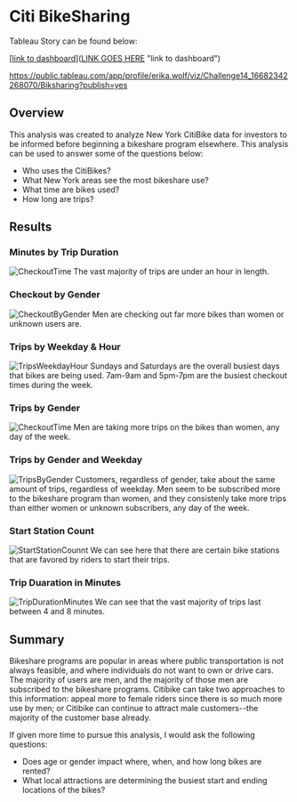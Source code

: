 # Citi BikeSharing

Tableau Story can be found below:

[[link to dashboard](https://public.tableau.com/app/profile/erika.wolf/viz/Challenge14_16682342268070/Biksharing?publish=yes
)]([LINK GOES HERE](https://public.tableau.com/app/profile/erika.wolf/viz/Challenge14_16682342268070/Biksharing?publish=yes
) "link to dashboard")

https://public.tableau.com/app/profile/erika.wolf/viz/Challenge14_16682342268070/Biksharing?publish=yes

## Overview
This analysis was created to analyze New York CitiBike data for investors to be informed before beginning a bikeshare program elsewhere. This analysis can be used to answer some of the questions below:
  - Who uses the CitiBikes?
  - What New York areas see the most bikeshare use?
  - What time are bikes used?
  - How long are trips?

## Results
### Minutes by Trip Duration
![CheckoutTime](CheckoutTime.png)
The vast majority of trips are under an hour in length. 

### Checkout by Gender
![CheckoutByGender](CheckoutByGender.png)
Men are checking out far more bikes than women or unknown users are. 

### Trips by Weekday & Hour
![TripsWeekdayHour](TripsWeekdayHour.png)
Sundays and Saturdays are the overall busiest days that bikes are being used. 7am-9am and 5pm-7pm are the busiest checkout times during the week. 

### Trips by Gender
![CheckoutTime](CheckoutTime.png)
Men are taking more trips on the bikes than women, any day of the week. 

### Trips by Gender and Weekday
![TripsByGender](TripsByGender.png)
Customers, regardless of gender, take about the same amount of trips, regardless of weekday. Men seem to be subscribed more to the bikeshare program than women, and they consistenly take more trips than either women or unknown subscribers, any day of the week. 

### Start Station Count
![StartStationCounnt](StartStationCount.png)
We can see here that there are certain bike stations that are favored by riders to start their trips. 

### Trip Duaration in Minutes
![TripDurationMinutes](TripDurationMinutes.png)
We can see that the vast majority of trips last between 4 and 8 minutes.

## Summary
Bikeshare programs are popular in areas where public transportation is not always feasible, and where individuals do not want to own or drive cars. The majority of users are men, and the majority of those men are subscribed to the bikeshare programs. Citibike can take two approaches to this information: appeal more to female riders since there is so much more use by men; or Citibike can continue to attract male customers--the majority of the customer base already. 

If given more time to pursue this analysis, I would ask the following questions:
  - Does age or gender impact where, when, and how long bikes are rented?
  - What local attractions are determining the busiest start and ending locations of the bikes?

